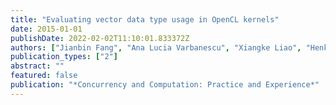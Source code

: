 ```yaml
---
title: "Evaluating vector data type usage in OpenCL kernels"
date: 2015-01-01
publishDate: 2022-02-02T11:10:01.833372Z
authors: ["Jianbin Fang", "Ana Lucia Varbanescu", "Xiangke Liao", "Henk Sips"]
publication_types: ["2"]
abstract: ""
featured: false
publication: "*Concurrency and Computation: Practice and Experience*"
---
```


